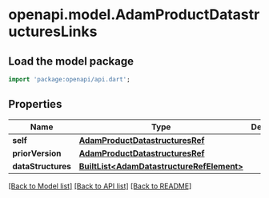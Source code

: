 # openapi.model.AdamProductDatastructuresLinks

## Load the model package
```dart
import 'package:openapi/api.dart';
```

## Properties
Name | Type | Description | Notes
------------ | ------------- | ------------- | -------------
**self** | [**AdamProductDatastructuresRef**](AdamProductDatastructuresRef.md) |  | [optional] 
**priorVersion** | [**AdamProductDatastructuresRef**](AdamProductDatastructuresRef.md) |  | [optional] 
**dataStructures** | [**BuiltList&lt;AdamDatastructureRefElement&gt;**](AdamDatastructureRefElement.md) |  | [optional] 

[[Back to Model list]](../README.md#documentation-for-models) [[Back to API list]](../README.md#documentation-for-api-endpoints) [[Back to README]](../README.md)


